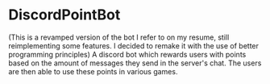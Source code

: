 # DiscordPointBot

(This is a revamped version of the bot I refer to on my resume, still reimplementing some features. I decided to remake it with the use of better programming principles) A discord bot which rewards users with points based on the amount of messages they send in the server's chat. The users are then able to use these points in various games.
